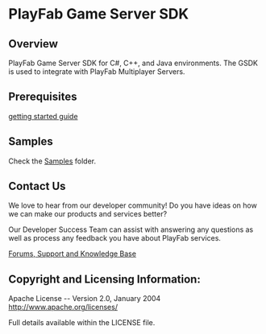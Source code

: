 # PlayFab Game Server SDK

## Overview

PlayFab Game Server SDK for C#, C++, and Java environments. The GSDK is used to integrate with PlayFab Multiplayer Servers.

## Prerequisites

[getting started guide](https://docs.microsoft.com/en-us/gaming/playfab/features/multiplayer/servers/integrating-game-servers-with-gsdk)

## Samples

Check the [Samples](./Samples) folder.

## Contact Us

We love to hear from our developer community!
Do you have ideas on how we can make our products and services better?

Our Developer Success Team can assist with answering any questions as well as process any feedback you have about PlayFab services.

[Forums, Support and Knowledge Base](https://community.playfab.com/index.html)

## Copyright and Licensing Information:

  Apache License --
  Version 2.0, January 2004
  http://www.apache.org/licenses/

  Full details available within the LICENSE file.

